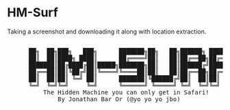 # HM-Surf
Taking a screenshot and downloading it along with location extraction.

<pre>
  
      ██╗  ██╗███╗   ███╗      ███████╗██╗   ██╗██████╗ ███████╗
      ██║  ██║████╗ ████║      ██╔════╝██║   ██║██╔══██╗██╔════╝
      ███████║██╔████╔██║█████╗███████╗██║   ██║██████╔╝█████╗  
      ██╔══██║██║╚██╔╝██║╚════╝╚════██║██║   ██║██╔══██╗██╔══╝  
      ██║  ██║██║ ╚═╝ ██║      ███████║╚██████╔╝██║  ██║██║     
      ╚═╝  ╚═╝╚═╝     ╚═╝      ╚══════╝ ╚═════╝ ╚═╝  ╚═╝╚═╝     
          The Hidden Machine you can only get in Safari!
              By Jonathan Bar Or (@yo_yo_yo_jbo)
</pre>

